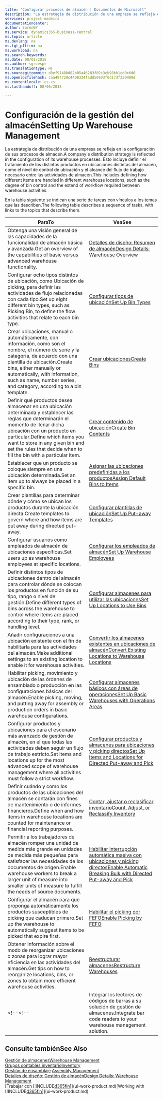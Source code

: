 ```yaml
---
title: "Configurar procesos de almacén | Documentos de Microsoft"
description: "La estrategia de distribución de una empresa se refleja en la configuración de sus procesos de almacén. Esto incluye definir el tratamiento de los distintos productos en ubicaciones distintas del almacén, como el nivel de control de ubicación y el alcance del flujo de trabajo necesario entre las actividades de almacén."
services: project-madeira
documentationcenter: 
author: SorenGP
ms.service: dynamics365-business-central
ms.topic: article
ms.devlang: na
ms.tgt_pltfrm: na
ms.workload: na
ms.search.keywords: 
ms.date: 08/01/2018
ms.author: sgroespe
ms.translationtype: HT
ms.sourcegitcommit: d0ef9148b082b05a46283f89c3cb98bb1cd0c6d0
ms.openlocfilehash: caa494729c4408334fadd50903f0d17df330409d
ms.contentlocale: es-es
ms.lasthandoff: 08/06/2018

---
```

# <a name="setting-up-warehouse-management"></a><span data-ttu-id="4d508-104">Configuración de la gestión del almacén</span><span class="sxs-lookup"><span data-stu-id="4d508-104">Setting Up Warehouse Management</span></span>
<span data-ttu-id="4d508-105">La estrategia de distribución de una empresa se refleja en la configuración de sus procesos de almacén.</span><span class="sxs-lookup"><span data-stu-id="4d508-105">A company's distribution strategy is reflected in the configuration of its warehouse processes.</span></span> <span data-ttu-id="4d508-106">Esto incluye definir el tratamiento de los distintos productos en ubicaciones distintas del almacén, como el nivel de control de ubicación y el alcance del flujo de trabajo necesario entre las actividades de almacén.</span><span class="sxs-lookup"><span data-stu-id="4d508-106">This includes defining how different items are handled in different warehouse locations, such as the degree of bin control and the extend of workflow required between warehouse activities.</span></span>  

 <span data-ttu-id="4d508-107">En la tabla siguiente se indican una serie de tareas con vínculos a los temas que las describen.</span><span class="sxs-lookup"><span data-stu-id="4d508-107">The following table describes a sequence of tasks, with links to the topics that describe them.</span></span>   

|<span data-ttu-id="4d508-108">**Para**</span><span class="sxs-lookup"><span data-stu-id="4d508-108">**To**</span></span>|<span data-ttu-id="4d508-109">**Vea**</span><span class="sxs-lookup"><span data-stu-id="4d508-109">**See**</span></span>|  
|------------|-------------|  
|<span data-ttu-id="4d508-110">Obtenga una visión general de las capacidades de la funcionalidad de almacén básica y avanzada.</span><span class="sxs-lookup"><span data-stu-id="4d508-110">Get an overview of the capabilities of basic versus advanced warehouse functionality.</span></span>|[<span data-ttu-id="4d508-111">Detalles de diseño: Resumen de almacén</span><span class="sxs-lookup"><span data-stu-id="4d508-111">Design Details: Warehouse Overview</span></span>](design-details-warehouse-overview.md)|  
|<span data-ttu-id="4d508-112">Configurar ocho tipos distintos de ubicación, como Ubicación de picking, para definir las actividades de flujo relacionadas con cada tipo.</span><span class="sxs-lookup"><span data-stu-id="4d508-112">Set up eight different bin types, such as Picking Bin, to define the flow activities that relate to each bin type.</span></span>|[<span data-ttu-id="4d508-113">Configurar tipos de ubicación</span><span class="sxs-lookup"><span data-stu-id="4d508-113">Set Up Bin Types</span></span>](warehouse-how-to-set-up-bin-types.md)|  
|<span data-ttu-id="4d508-114">Crear ubicaciones, manual o automáticamente, con información, como son el nombre, el número de serie y la categoría, de acuerdo con una plantilla de ubicación.</span><span class="sxs-lookup"><span data-stu-id="4d508-114">Create bins, either manually or automatically, with information, such as name, number series, and category, according to a bin template.</span></span>|[<span data-ttu-id="4d508-115">Crear ubicaciones</span><span class="sxs-lookup"><span data-stu-id="4d508-115">Create Bins</span></span>](warehouse-how-to-create-individual-bins.md)|  
|<span data-ttu-id="4d508-116">Definir qué productos desea almacenar en una ubicación determinada y establecer las reglas que determinarán el momento de llenar dicha ubicación con un producto en particular.</span><span class="sxs-lookup"><span data-stu-id="4d508-116">Define which items you want to store in any given bin and set the rules that decide when to fill the bin with a particular item.</span></span>|[<span data-ttu-id="4d508-117">Crear contenido de ubicación</span><span class="sxs-lookup"><span data-stu-id="4d508-117">Create Bin Contents</span></span>](warehouse-how-to-set-up-bin-contents.md)|  
|<span data-ttu-id="4d508-118">Establecer que un producto se coloque siempre en una ubicación determinada.</span><span class="sxs-lookup"><span data-stu-id="4d508-118">Set an item up to always be placed in a specific bin.</span></span>|[<span data-ttu-id="4d508-119">Asignar las ubicaciones predefinidas a los productos</span><span class="sxs-lookup"><span data-stu-id="4d508-119">Assign Default Bins to Items</span></span>](warehouse-how-to-assign-default-bins-to-items.md)|
|<span data-ttu-id="4d508-120">Crear plantillas para determinar dónde y cómo se ubican los productos durante la ubicación directa.</span><span class="sxs-lookup"><span data-stu-id="4d508-120">Create templates to govern where and how items are put away during directed put-away.</span></span>|[<span data-ttu-id="4d508-121">Configurar plantillas de ubicación</span><span class="sxs-lookup"><span data-stu-id="4d508-121">Set Up Put-away Templates</span></span>](warehouse-how-to-set-up-put-away-templates.md)|
|<span data-ttu-id="4d508-122">Configurar usuarios como empleados de almacén de ubicaciones específicas.</span><span class="sxs-lookup"><span data-stu-id="4d508-122">Set users up as warehouse employees at specific locations.</span></span>|[<span data-ttu-id="4d508-123">Configurar los empleados de almacén</span><span class="sxs-lookup"><span data-stu-id="4d508-123">Set Up Warehouse Employees</span></span>](warehouse-how-to-set-up-warehouse-employees.md)|
|<span data-ttu-id="4d508-124">Definir distintos tipos de ubicaciones dentro del almacén para controlar dónde se colocan los productos en función de su tipo, rango o nivel de gestión.</span><span class="sxs-lookup"><span data-stu-id="4d508-124">Define different types of bins across the warehouse to control where items are placed according to their type, rank, or handling level.</span></span>|[<span data-ttu-id="4d508-125">Configurar almacenes para utilizar las ubicaciones</span><span class="sxs-lookup"><span data-stu-id="4d508-125">Set Up Locations to Use Bins</span></span>](warehouse-how-to-set-up-locations-to-use-bins.md)|
|<span data-ttu-id="4d508-126">Añadir configuraciones a una ubicación existente con el fin de habilitarla para las actividades del almacén.</span><span class="sxs-lookup"><span data-stu-id="4d508-126">Make additional settings to an existing location to enable it for warehouse activities.</span></span>|[<span data-ttu-id="4d508-127">Convertir los almacenes existentes en ubicaciones de almacén</span><span class="sxs-lookup"><span data-stu-id="4d508-127">Convert Existing Locations to Warehouse Locations</span></span>](warehouse-how-to-convert-existing-locations-to-warehouse-locations.md)|
|<span data-ttu-id="4d508-128">Habilitar picking, movimiento y ubicación de las órdenes de ensamblado o producción en las configuraciones básicas del almacén.</span><span class="sxs-lookup"><span data-stu-id="4d508-128">Enable picking, moving, and putting away for assembly or production orders in basic warehouse configurations.</span></span>|[<span data-ttu-id="4d508-129">Configurar almacenes básicos con áreas de operaciones</span><span class="sxs-lookup"><span data-stu-id="4d508-129">Set Up Basic Warehouses with Operations Areas</span></span>](warehouse-how-to-set-up-basic-warehouses-with-operations-areas.md)|  
|<span data-ttu-id="4d508-130">Configurar productos y ubicaciones para el escenario más avanzado de gestión de almacén, en el que todas las actividades deben seguir un flujo de trabajo estricto.</span><span class="sxs-lookup"><span data-stu-id="4d508-130">Set items and locations up for the most advanced scope of warehouse management where all activities must follow a strict workflow.</span></span>|[<span data-ttu-id="4d508-131">Configurar productos y almacenes para ubicaciones y picking directos</span><span class="sxs-lookup"><span data-stu-id="4d508-131">Set Up Items and Locations for Directed Put-away and Pick</span></span>](warehouse-how-to-set-up-items-for-directed-put-away-and-pick.md)|  
|<span data-ttu-id="4d508-132">Definir cuándo y como los productos de las ubicaciones del almacén se contarán con fines de mantenimiento o de informes financieros.</span><span class="sxs-lookup"><span data-stu-id="4d508-132">Define when and how items in warehouse locations are counted for maintenance or financial reporting purposes.</span></span>|[<span data-ttu-id="4d508-133">Contar, ajustar o reclasificar inventario</span><span class="sxs-lookup"><span data-stu-id="4d508-133">Count, Adjust, or Reclassify Inventory</span></span>](inventory-how-count-adjust-reclassify.md)|
|<span data-ttu-id="4d508-134">Permitir a los trabajadores de almacén romper una unidad de medida más grande en unidades de medida más pequeñas para satisfacer las necesidades de los documentos de origen.</span><span class="sxs-lookup"><span data-stu-id="4d508-134">Enable warehouse workers to break a larger unit of measure into smaller units of measure to fulfill the needs of source documents.</span></span>|[<span data-ttu-id="4d508-135">Habilitar interrupción automática masiva con ubicaciones y picking directos</span><span class="sxs-lookup"><span data-stu-id="4d508-135">Enable Automatic Breaking Bulk with Directed Put-away and Pick</span></span>](warehouse-enable-automatic-breaking-bulk-with-directed-put-away-and-pick.md)|  
|<span data-ttu-id="4d508-136">Configurar el almacén para que proponga automáticamente los productos susceptibles de picking que caducan primero.</span><span class="sxs-lookup"><span data-stu-id="4d508-136">Set up the warehouse to automatically suggest items to be picked that expire first.</span></span>|[<span data-ttu-id="4d508-137">Habilitar el picking por FEFO</span><span class="sxs-lookup"><span data-stu-id="4d508-137">Enable Picking by FEFO</span></span>](warehouse-picking-by-fefo.md)|
|<span data-ttu-id="4d508-138">Obtener información sobre el modo de reorganizar ubicaciones o zonas para lograr mayor eficiencia en las actividades del almacén.</span><span class="sxs-lookup"><span data-stu-id="4d508-138">Get tips on how to reorganize locations, bins, or zones to obtain more efficient warehouse activities.</span></span>|[<span data-ttu-id="4d508-139">Reestructurar almacenes</span><span class="sxs-lookup"><span data-stu-id="4d508-139">Restructure Warehouses</span></span>](warehouse-how-to-restructure-warehouses.md)|
<span data-ttu-id="4d508-140"><!--</span><span class="sxs-lookup"><span data-stu-id="4d508-140"><!--</span></span> |<span data-ttu-id="4d508-141">Integrar los lectores de códigos de barras a su solución de gestión de almacenes.</span><span class="sxs-lookup"><span data-stu-id="4d508-141">Integrate bar code readers to your warehouse management solution.</span></span>|[<span data-ttu-id="4d508-142">Utilice el sistema de captura de datos automatizado (ADCS)</span><span class="sxs-lookup"><span data-stu-id="4d508-142">Use Automated Data Capture Systems (ADCS)</span></span>](warehouse-use-automated-data-capture-systems-adcs.md)| -->  

## <a name="see-also"></a><span data-ttu-id="4d508-143">Consulte también</span><span class="sxs-lookup"><span data-stu-id="4d508-143">See Also</span></span>  
[<span data-ttu-id="4d508-144">Gestión de almacenes</span><span class="sxs-lookup"><span data-stu-id="4d508-144">Warehouse Management</span></span>](warehouse-manage-warehouse.md)  
[<span data-ttu-id="4d508-145">Grupos contables inventario</span><span class="sxs-lookup"><span data-stu-id="4d508-145">Inventory</span></span>](inventory-manage-inventory.md)  
<span data-ttu-id="4d508-146">[Gestión de ensamblaje](assembly-assemble-items.md)  </span><span class="sxs-lookup"><span data-stu-id="4d508-146">[Assembly Management](assembly-assemble-items.md)  </span></span>  
[<span data-ttu-id="4d508-147">Detalles de diseño: Gestión de almacén</span><span class="sxs-lookup"><span data-stu-id="4d508-147">Design Details: Warehouse Management</span></span>](design-details-warehouse-management.md)  
<span data-ttu-id="4d508-148">[Trabajar con [!INCLUDE[d365fin](includes/d365fin_md.md)]](ui-work-product.md)</span><span class="sxs-lookup"><span data-stu-id="4d508-148">[Working with [!INCLUDE[d365fin](includes/d365fin_md.md)]](ui-work-product.md)</span></span>


